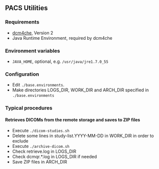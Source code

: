 PACS Utilities
--------------

### Requirements

* [dcm4che](http://dcm4che.org), Version 2
* Java Runtime Environment, required by dcm4che

### Environment variables

* `JAVA_HOME`, optional, e.g. `/usr/java/jre1.7.0_55`

### Configuration

* Edit `./base.environments`.
* Make directories LOGS_DIR, WORK_DIR and ARCH_DIR specified in
  `./base.environments`

### Typical procedures

#### Retrieves DICOMs from the remote storage and saves to ZIP files

* Execute `./dicom-studies.sh`
* Delete some lines in study-list.YYYY-MM-DD in WORK_DIR in order to exclude
* Execute `./archive-dicom.sh`
* Check retrieve.log in LOGS_DIR
* Check dcmqr.*.log in LOGS_DIR if needed
* Save ZIP files in ARCH_DIR

